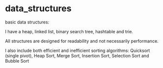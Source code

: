 # data_structures
basic data structures:

I have a heap, linked list, binary search tree, hashtable and trie.

All structures are designed for readability and not necessarily performance.

I also include both efficient and inefficient sorting algorithms: 
Quicksort (single pivot),
Heap Sort, 
Merge Sort,
Insertion Sort,
Selection Sort and
Bubble Sort
